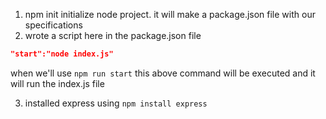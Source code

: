 1. npm init
    initialize node project.
    it will make a package.json file with our specifications
2. wrote a script here in the package.json file
```json
"start":"node index.js"
```
when we'll use ``` npm run start ``` this above command will be executed and it will run the index.js file

3. installed express using ``` npm install express ```